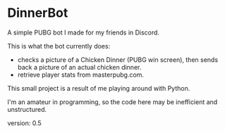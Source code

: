 # DinnerBot

A simple PUBG bot I made for my friends in Discord.

This is what the bot currently does:
- checks a picture of a Chicken Dinner (PUBG win screen), then sends back a picture of an actual chicken dinner.
- retrieve player stats from masterpubg.com.

This small project is a result of me playing around with Python.

I'm an amateur in programming, so the code here may be inefficient and unstructured.

version: 0.5
